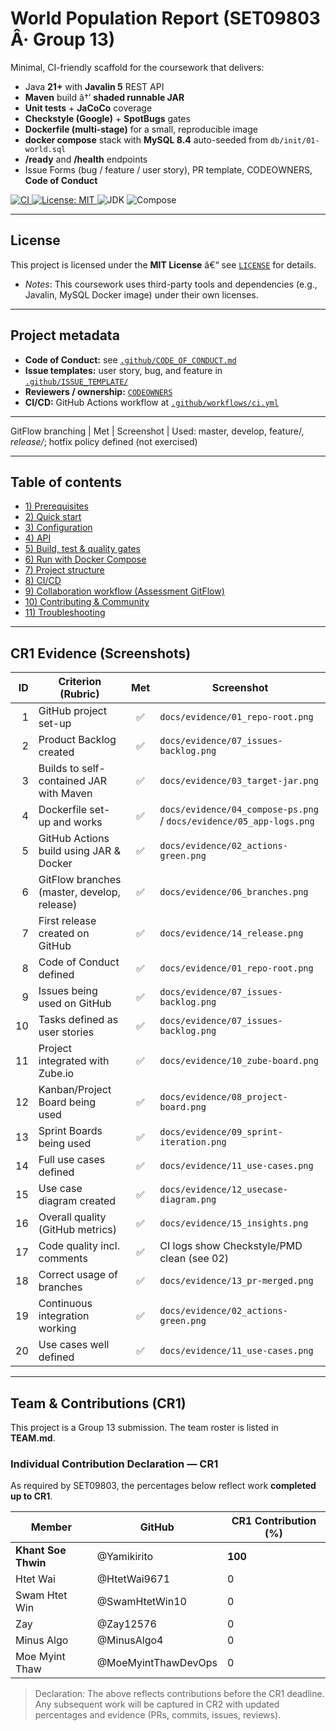 # World Population Report (SET09803 Â· Group 13)

Minimal, CI-friendly scaffold for the coursework that delivers:

- Java **21+** with **Javalin 5** REST API
- **Maven** build â†’ **shaded runnable JAR**
- **Unit tests** + **JaCoCo** coverage
- **Checkstyle (Google)** + **SpotBugs** gates
- **Dockerfile (multi-stage)** for a small, reproducible image
- **docker compose** stack with **MySQL 8.4** auto-seeded from `db/init/01-world.sql`
- **/ready** and **/health** endpoints
- Issue Forms (bug / feature / user story), PR template, CODEOWNERS, **Code of Conduct**

<p align="left">
  <!-- CI -->
  <a href="https://github.com/napier-devops-group13/world-population-report/actions/workflows/ci.yml">
    <img alt="CI" src="https://github.com/napier-devops-group13/world-population-report/actions/workflows/ci.yml/badge.svg">
  </a>
  <!-- License -->
  <a href="https://github.com/napier-devops-group13/world-population-report/blob/develop/LICENSE">
    <img alt="License: MIT" src="https://img.shields.io/badge/License-MIT-yellow.svg">
  </a>
  <!-- JDK hint (static badge) -->
  <img alt="JDK" src="https://img.shields.io/badge/JDK-21%2B-blue">
  <!-- Docker Compose hint (static badge) -->
  <img alt="Compose" src="https://img.shields.io/badge/Docker-Compose-green">
</p>

---
## License

This project is licensed under the **MIT License** â€“ see [`LICENSE`](./LICENSE) for details.

- _Notes_: This coursework uses third-party tools and dependencies (e.g., Javalin, MySQL Docker image) under their own licenses.
---
## Project metadata

- **Code of Conduct:** see [`.github/CODE_OF_CONDUCT.md`](.github/CODE_OF_CONDUCT.md)
- **Issue templates:** user story, bug, and feature in [`.github/ISSUE_TEMPLATE/`](.github/ISSUE_TEMPLATE/)
- **Reviewers / ownership:** [`CODEOWNERS`](.github/CODEOWNERS)
- **CI/CD:** GitHub Actions workflow at [`.github/workflows/ci.yml`](.github/workflows/ci.yml)
---
GitFlow branching | Met | Screenshot | Used: master, develop, feature/*, release/*; hotfix policy defined (not exercised)

---

## Table of contents

- [1) Prerequisites](#1-prerequisites)
- [2) Quick start](#2-quick-start)
- [3) Configuration](#3-configuration)
- [4) API](#4-api)
- [5) Build, test & quality gates](#5-build-test--quality-gates)
- [6) Run with Docker Compose](#6-run-with-docker-compose)
- [7) Project structure](#7-project-structure)
- [8) CI/CD](#8-cicd)
- [9) Collaboration workflow (Assessment GitFlow)](#9-collaboration-workflow-assessment-gitflow)
- [10) Contributing & Community](#10-contributing--community)
- [11) Troubleshooting](#11-troubleshooting)

---

## CR1 Evidence (Screenshots)

| ID | Criterion (Rubric) | Met | Screenshot |
|---:|---|:--:|---|
| 1 | GitHub project set-up | ✅ | `docs/evidence/01_repo-root.png` |
| 2 | Product Backlog created | ✅ | `docs/evidence/07_issues-backlog.png` |
| 3 | Builds to self-contained JAR with Maven | ✅ | `docs/evidence/03_target-jar.png` |
| 4 | Dockerfile set-up and works | ✅ | `docs/evidence/04_compose-ps.png` / `docs/evidence/05_app-logs.png` |
| 5 | GitHub Actions build using JAR & Docker | ✅ | `docs/evidence/02_actions-green.png` |
| 6 | GitFlow branches (master, develop, release) | ✅ | `docs/evidence/06_branches.png` |
| 7 | First release created on GitHub | ✅ | `docs/evidence/14_release.png` |
| 8 | Code of Conduct defined | ✅ | `docs/evidence/01_repo-root.png` |
| 9 | Issues being used on GitHub | ✅ | `docs/evidence/07_issues-backlog.png` |
| 10 | Tasks defined as user stories | ✅ | `docs/evidence/07_issues-backlog.png` |
| 11 | Project integrated with Zube.io | ✅ | `docs/evidence/10_zube-board.png` |
| 12 | Kanban/Project Board being used | ✅ | `docs/evidence/08_project-board.png` |
| 13 | Sprint Boards being used | ✅ | `docs/evidence/09_sprint-iteration.png` |
| 14 | Full use cases defined | ✅ | `docs/evidence/11_use-cases.png` |
| 15 | Use case diagram created | ✅ | `docs/evidence/12_usecase-diagram.png` |
| 16 | Overall quality (GitHub metrics) | ✅ | `docs/evidence/15_insights.png` |
| 17 | Code quality incl. comments | ✅ | CI logs show Checkstyle/PMD clean (see 02) |
| 18 | Correct usage of branches | ✅ | `docs/evidence/13_pr-merged.png` |
| 19 | Continuous integration working | ✅ | `docs/evidence/02_actions-green.png` |
| 20 | Use cases well defined | ✅ | `docs/evidence/11_use-cases.png` |

---
## Team & Contributions (CR1)

This project is a Group 13 submission. The team roster is listed in **TEAM.md**.

### Individual Contribution Declaration — CR1
As required by SET09803, the percentages below reflect work **completed up to CR1**.

| Member                            | GitHub            | CR1 Contribution (%) |
|----------------------------------|-------------------|----------------------|
| **Khant Soe Thwin**              | @Yamikirito       | **100**              |
| Htet Wai                         | @HtetWai9671      | 0                    |
| Swam Htet Win                    | @SwamHtetWin10    | 0                    |
| Zay                              | @Zay12576         | 0                    |
| Minus Algo                       | @MinusAlgo4       | 0                    |
| Moe Myint Thaw                   | @MoeMyintThawDevOps | 0                  |

> Declaration: The above reflects contributions before the CR1 deadline. Any subsequent work will be captured in CR2 with updated percentages and evidence (PRs, commits, issues, reviews).
